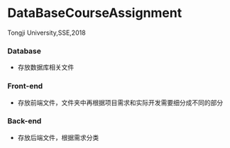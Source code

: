 # DataBaseCourseAssignment
Tongji University,SSE,2018

### Database

- 存放数据库相关文件

### Front-end

- 存放前端文件，文件夹中再根据项目需求和实际开发需要细分成不同的部分

### Back-end

- 存放后端文件，根据需求分类

